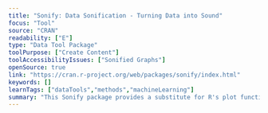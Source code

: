 ```yaml
---
title: "Sonify: Data Sonification - Turning Data into Sound"
focus: "Tool"
source: "CRAN"
readability: ["E"]
type: "Data Tool Package"
toolPurpose: ["Create Content"]
toolAccessibilityIssues: ["Sonified Graphs"]
openSource: true
link: "https://cran.r-project.org/web/packages/sonify/index.html"
keywords: []
learnTags: ["dataTools","methods","machineLearning"]
summary: "This Sonify package provides a substitute for R's plot function to simplify data analysis for the visually impaired. "
---
```


